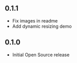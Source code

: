 ## 0.1.1
* Fix images in readme
* Add dynamic resizing demo

## 0.1.0
* Initial Open Source release
